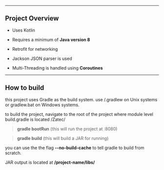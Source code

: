 --------------------
Project Overview 
--------------------

* Uses Kotlin

* Requires a minimum of **Java version 8**

* Retrofit for networking

* Jackson JSON parser is used

* Multi-Threading is handled using **Coroutines**

------------
How to build
------------

this project uses Gradle as the build system. use /.gradlew on Unix systems or gradlew.bat on Windows systems.

to build the project, navigate to the root of the project where module level build.gradle is located /Zatec/

> **gradle bootRun** (this will run the project at :8080)

> **gradle build** (this will build a JAR for running)

you can use the the flag **--no-build-cache** to tell gradle to build from scratch.

JAR output is located at  **/project-name/libs/**
